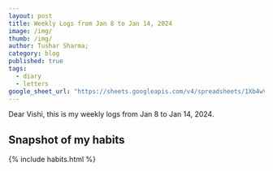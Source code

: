 ```yaml
---
layout: post
title: Weekly Logs from Jan 8 to Jan 14, 2024
image: /img/
thumb: /img/
author: Tushar Sharma;
category: blog
published: true
tags:
  - diary
  - letters
google_sheet_url: "https://sheets.googleapis.com/v4/spreadsheets/1Xb4wV0AOQiGWwXaciIBX-rkFebzg8DlAcRcClshyAnA/values/Habits!A19:T22?alt=json&key=AIzaSyCgYRKf_apK3TUSYGO9WhQ5dN-ukY4H0gw"
---
```


Dear Vishi, this is my weekly logs from Jan 8 to Jan 14, 2024.<!-- truncate_here -->

## Snapshot of my habits

{% include habits.html %}
